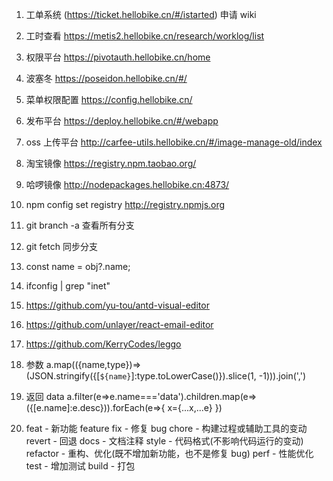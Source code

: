 1. 工单系统 (https://ticket.hellobike.cn/#/istarted) 申请 wiki
2. 工时查看 https://metis2.hellobike.cn/research/worklog/list
3. 权限平台 https://pivotauth.hellobike.cn/home
4. 波塞冬 https://poseidon.hellobike.cn/#/
5. 菜单权限配置 https://config.hellobike.cn/
6. 发布平台 https://deploy.hellobike.cn/#/webapp
7. oss 上传平台 http://carfee-utils.hellobike.cn/#/image-manage-old/index

8. 淘宝镜像 https://registry.npm.taobao.org/
9. 哈啰镜像 http://nodepackages.hellobike.cn:4873/
10. npm config set registry http://registry.npmjs.org

11. git branch -a 查看所有分支
12. git fetch 同步分支

13. const name = obj?.name;
14. ifconfig | grep "inet"

15. https://github.com/yu-tou/antd-visual-editor
16. https://github.com/unlayer/react-email-editor
17. https://github.com/KerryCodes/leggo

18. 参数
    a.map(({name,type})=>(JSON.stringify({[`${name}`]:type.toLowerCase()}).slice(1, -1))).join(',')
19. 返回 data
    a.filter(e=>e.name==='data').children.map(e=>({[e.name]:e.desc})).forEach(e=>{ x={...x,...e} })

20. feat - 新功能 feature
    fix - 修复 bug
    chore - 构建过程或辅助工具的变动
    revert - 回退
    docs - 文档注释
    style - 代码格式(不影响代码运行的变动)
    refactor - 重构、优化(既不增加新功能，也不是修复 bug)
    perf - 性能优化
    test - 增加测试
    build - 打包
